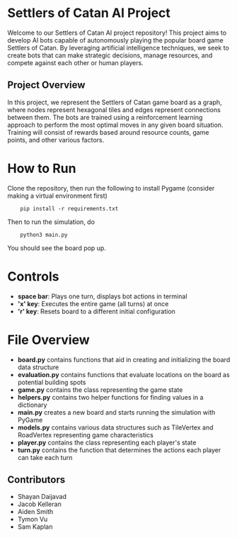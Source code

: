 
# Settlers of Catan AI Project

Welcome to our Settlers of Catan AI project repository! This project aims to develop AI bots capable of autonomously playing the popular board game Settlers of Catan. By leveraging artificial intelligence techniques, we seek to create bots that can make strategic decisions, manage resources, and compete against each other or human players.

## Project Overview

In this project, we represent the Settlers of Catan game board as a graph, where nodes represent hexagonal tiles and edges represent connections between them. The bots are trained using a reinforcement learning approach to perform the most optimal moves in any given board situation. Training will consist of rewards based around resource counts, game points, and other various factors.

# How to Run
Clone the repository, then run the following to install Pygame (consider making a virtual environment first)
```shell
    pip install -r requirements.txt
```

Then to run the simulation, do
```shell
    python3 main.py
```
 
You should see the board pop up. 

# Controls
- **space bar**: Plays one turn, displays bot actions in terminal
- **'x' key**: Executes the entire game (all turns) at once
- **'r' key**: Resets board to a different initial configuration



# File Overview
- **board.py** contains functions that aid in creating and initializing the board data structure
- **evaluation.py** contains functions that evaluate locations on the board as potential building spots
- **game.py** contains the class representing the game state
- **helpers.py** contains two helper functions for finding values in a dictionary
- **main.py** creates a new board and starts running the simulation with PyGame
- **models.py** contains various data structures such as TileVertex and RoadVertex representing game characteristics
- **player.py** contains the class representing each player's state
- **turn.py** contains the function that determines the actions each player can take each turn


## Contributors

- Shayan Daijavad
- Jacob Kelleran
- Aiden Smith
- Tymon Vu
- Sam Kaplan
